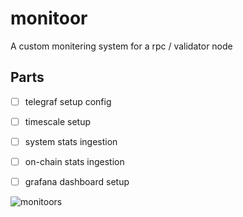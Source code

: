 # monitoor

A custom monitering system for a rpc / validator node

## Parts

- [ ] telegraf setup config
- [ ] timescale setup
- [ ] system stats ingestion
- [ ] on-chain stats ingestion
- [ ] grafana dashboard setup


![monitoors](https://github.com/user-attachments/assets/024b1b16-13e6-4160-911a-4eb062ed8a7f)
